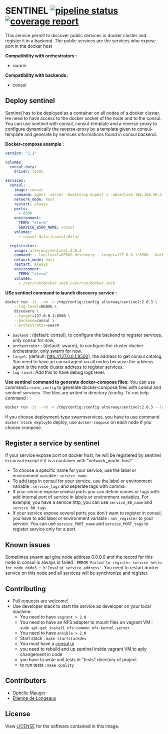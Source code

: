 # SENTINEL [![pipeline status](https://git.alterway.fr/CAAS/sentinel/badges/master/pipeline.svg)](https://git.alterway.fr/CAAS/sentinel/commits/master) [![coverage report](https://git.alterway.fr/CAAS/sentinel/badges/master/coverage.svg)](https://git.alterway.fr/CAAS/sentinel/commits/master)

This service permit to discover public services in docker cluster and register it in a backend. The public services are the services who expose port in the docker host

**Compatibility with orchestrators :**
* swarm

**Compatibility with backends :**
* consul

## Deploy sentinel

Sentinel has to be deployed as a container on all nodes of a docker cluster.
He need to have access to the docker socket of the node and to the consul. You can use sentinel with consul, consul-template and a reverse-proxy to configure dynamically the reverse-proxy by a template given to consul-template and generate by services informations found in consul backend.

**Docker-compose example :**
```yaml
version: "2.1"

volumes:
  consul-data:
    driver: local

services:
  consul:
    image: consul
    command: agent -server -bootstrap-expect 1 -advertise 192.168.50.4 -domain alterway.fr -node=node1 -datacenter clusterdatacenter --client=0.0.0.0 -recursor 8.8.8.8 -ui -log-level INFO -encrypt be1StVCQqo2gPVss12zy4e==
    network_mode: host
    restart: always
    ports:
      - 8500
    environment:
      TERM: "xterm"
      SERVICE_8500_NAME: consul
    volumes:
      - consul-data:/consul/data/

  registrator:
    image: alterway/sentinel:2.0.3
    command: --log-level=DEBUG discovery --target=127.0.0.1:8500 --backend=consul --orchestrator=swarm
    network_mode: host
    restart: always
    environment:
      TERM: "xterm"
    volumes:
      - /var/run/docker.sock:/var/run/docker.sock
```

**USe sentinel command to launch discovery service :**
```sh
docker run -it --rm -v /tmp/config:/config alterway/sentinel:2.0.3 \
    --log-level=DEBUG \
    discovery \
    --target=127.0.0.1:8500 \
    --backend=consul \
    --orchestrator=swarm
```

* `backend` : (default: consul), to configure the backend to register services, only consul for now.
* `orchestrator` : (default: swarm), to configure the cluster docker orchestrator, only swarm for now.
* `target`: (default: http://127.0.0.1:8500), the address to get consul catalog. You need to have an consul agent on all nodes because the address agent is the node cluster address to register services.
* `log-level`: Add this to have debug logs level.

**Use sentinel command to generate docker-compose files:**
You can use command `create_config` to generate docker-compose files with consul and sentinel services.
The files are writed in directory /config.
To run help command :

```sh
docker run -it --rm -v /tmp/config:/config alterway/sentinel:2.0.3 --log-level=DEBUG create_config --help
```
If you choose deployment-type swarmservices, you have to use command `docker stack deploy`to deploy, use `docker-compose` on each node if you choose compose.

## Register a service by sentinel
If your service expose port on docker host, he will be registered by sentinel in consul except if it is a container with "network_mode: host"

* To choose a specific name for your service, use the label or environment variable :
`service_name`
* To add tags in consul for your service, use the label or environment variable : `service_tags` and seperate tags with comma.
* If your service expose several ports you can define names or tags with add internal port of service in labels or environment variables. For example, you have a service http, you can use `service_80_name` and `service_80_tags`.
* If your service expose several ports you don't want to register in consul, you have to add label or environment variable : `not_register` to your service. You can use `service_PORT_name` and `service_PORT_tags` to register service only for a port.

## Known issues
Sometimes swarm api give node address 0.0.0.0 and the record for this node in consul is always in failed : `ERROR Failed to register service hello for node node3 : b'Invalid service address'`. You need to restart docker service on this node and all services will be synchronize and register.

## Contributing
* Pull requests are welcome!
* Use developer stack to start the service as developer on your local machine:
  * You need to have `vagrant > 2.0`
  * You need to have an NFS adapter to mount files on vagrant VM : `sudo apt-get install nfs-common nfs-kernel-server`
  * You need to have `ansible > 2.0`
  * Start stack : `make startstackdev`
  * You must have a [consul ui](http://192.168.50.4:8500/ui)
  * you need to rebuild and up sentinel inside vagrant VM to aply changement in code
  * you have to write unit tests in "tests" directory of project
  * to run tests : `make quality`

## Contributors

- [Ophélie Mauger](https://github.com/omauger)
- [Etienne de Longeaux](https://github.com/alhassane)

## License

View [LICENSE](LICENSE) for the software contained in this image.